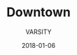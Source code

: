 ---
title: "Downtown"
subtitle: "VARSITY"
customForwardUrl: "https://www.youtube.com/watch?v=hrnzGdXCMAY"
displayImg: "https://img.youtube.com/vi/hrnzGdXCMAY/0.jpg"
date: "2018-01-06"
newTab: true 
---